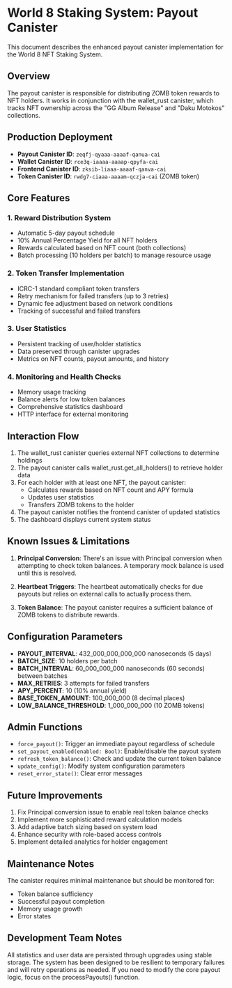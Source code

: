 # World 8 Staking System: Payout Canister

This document describes the enhanced payout canister implementation for the World 8 NFT Staking System.

## Overview

The payout canister is responsible for distributing ZOMB token rewards to NFT holders. It works in conjunction with the wallet_rust canister, which tracks NFT ownership across the "GG Album Release" and "Daku Motokos" collections.

## Production Deployment

- **Payout Canister ID**: `zeqfj-qyaaa-aaaaf-qanua-cai`
- **Wallet Canister ID**: `rce3q-iaaaa-aaaap-qpyfa-cai`
- **Frontend Canister ID**: `zksib-liaaa-aaaaf-qanva-cai`
- **Token Canister ID**: `rwdg7-ciaaa-aaaam-qczja-cai` (ZOMB token)

## Core Features

### 1. Reward Distribution System
- Automatic 5-day payout schedule
- 10% Annual Percentage Yield for all NFT holders
- Rewards calculated based on NFT count (both collections)
- Batch processing (10 holders per batch) to manage resource usage

### 2. Token Transfer Implementation
- ICRC-1 standard compliant token transfers
- Retry mechanism for failed transfers (up to 3 retries)
- Dynamic fee adjustment based on network conditions
- Tracking of successful and failed transfers

### 3. User Statistics
- Persistent tracking of user/holder statistics
- Data preserved through canister upgrades
- Metrics on NFT counts, payout amounts, and history

### 4. Monitoring and Health Checks
- Memory usage tracking
- Balance alerts for low token balances
- Comprehensive statistics dashboard
- HTTP interface for external monitoring

## Interaction Flow

1. The wallet_rust canister queries external NFT collections to determine holdings
2. The payout canister calls wallet_rust.get_all_holders() to retrieve holder data
3. For each holder with at least one NFT, the payout canister:
   - Calculates rewards based on NFT count and APY formula
   - Updates user statistics
   - Transfers ZOMB tokens to the holder
4. The payout canister notifies the frontend canister of updated statistics
5. The dashboard displays current system status

## Known Issues & Limitations

1. **Principal Conversion**: There's an issue with Principal conversion when attempting to check token balances. A temporary mock balance is used until this is resolved.

2. **Heartbeat Triggers**: The heartbeat automatically checks for due payouts but relies on external calls to actually process them.

3. **Token Balance**: The payout canister requires a sufficient balance of ZOMB tokens to distribute rewards.

## Configuration Parameters

- **PAYOUT_INTERVAL**: 432_000_000_000_000 nanoseconds (5 days)
- **BATCH_SIZE**: 10 holders per batch
- **BATCH_INTERVAL**: 60_000_000_000 nanoseconds (60 seconds) between batches
- **MAX_RETRIES**: 3 attempts for failed transfers
- **APY_PERCENT**: 10 (10% annual yield)
- **BASE_TOKEN_AMOUNT**: 100_000_000 (8 decimal places)
- **LOW_BALANCE_THRESHOLD**: 1_000_000_000 (10 ZOMB tokens)

## Admin Functions

- `force_payout()`: Trigger an immediate payout regardless of schedule
- `set_payout_enabled(enabled: Bool)`: Enable/disable the payout system
- `refresh_token_balance()`: Check and update the current token balance
- `update_config()`: Modify system configuration parameters
- `reset_error_state()`: Clear error messages

## Future Improvements

1. Fix Principal conversion issue to enable real token balance checks
2. Implement more sophisticated reward calculation models
3. Add adaptive batch sizing based on system load
4. Enhance security with role-based access controls
5. Implement detailed analytics for holder engagement

## Maintenance Notes

The canister requires minimal maintenance but should be monitored for:
- Token balance sufficiency
- Successful payout completion
- Memory usage growth
- Error states

## Development Team Notes

All statistics and user data are persisted through upgrades using stable storage. The system has been designed to be resilient to temporary failures and will retry operations as needed. If you need to modify the core payout logic, focus on the processPayouts() function. 